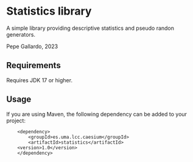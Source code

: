 # Statistics library

A simple library providing descriptive statistics and pseudo randon generators.

Pepe Gallardo, 2023

## Requirements

Requires JDK 17 or higher. 

## Usage 

If you are using Maven, the following dependency can be added to your project:

~~~
    <dependency>
    	<groupId>es.uma.lcc.caesium</groupId>
    	<artifactId>statistics</artifactId>
  	<version>1.0</version>
    </dependency>
~~~


